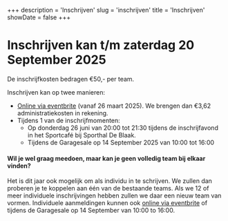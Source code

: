 +++
description = 'Inschrijven'
slug = 'inschrijven'
title = 'Inschrijven'
showDate = false
+++

# Inschrijven kan t/m zaterdag 20 September 2025

De inschrijfkosten bedragen €50,- per team.

Inschrijven kan op twee manieren:
* [Online via eventbrite](https://www.eventbrite.nl/e/tickets-wijkwis-de-blaak-2025-1263008886579) (vanaf 26 maart 2025). 
  We brengen dan €3,62 administratiekosten in rekening.
* Tijdens 1 van de inschrijfmomenten:
  * Op donderdag 26 juni van 20:00 tot 21:30 tijdens de inschrijfavond in het Sportcafé bij Sporthal De Blaak.
  * Tijdens de Garagesale op 14 September 2025 van 10:00 tot 16:00

#### Wil je wel graag meedoen, maar kan je geen volledig team bij elkaar vinden?

Het is dit jaar ook mogelijk om als individu in te schrijven. 
We zullen dan proberen je te koppelen aan één van de bestaande teams.
Als we 12 of meer individuele inschrijvingen hebben zullen we daar een nieuw team van vormen.
Individuele aanmeldingen kunnen ook [online via eventbrite](https://www.eventbrite.nl/e/tickets-wijkwis-de-blaak-2025-1263008886579) of tijdens de Garagesale op 14 September van 10:00 to 16:00.
